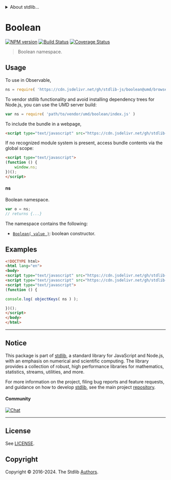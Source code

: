 <!--

@license Apache-2.0

Copyright (c) 2022 The Stdlib Authors.

Licensed under the Apache License, Version 2.0 (the "License");
you may not use this file except in compliance with the License.
You may obtain a copy of the License at

   http://www.apache.org/licenses/LICENSE-2.0

Unless required by applicable law or agreed to in writing, software
distributed under the License is distributed on an "AS IS" BASIS,
WITHOUT WARRANTIES OR CONDITIONS OF ANY KIND, either express or implied.
See the License for the specific language governing permissions and
limitations under the License.

-->


<details>
  <summary>
    About stdlib...
  </summary>
  <p>We believe in a future in which the web is a preferred environment for numerical computation. To help realize this future, we've built stdlib. stdlib is a standard library, with an emphasis on numerical and scientific computation, written in JavaScript (and C) for execution in browsers and in Node.js.</p>
  <p>The library is fully decomposable, being architected in such a way that you can swap out and mix and match APIs and functionality to cater to your exact preferences and use cases.</p>
  <p>When you use stdlib, you can be absolutely certain that you are using the most thorough, rigorous, well-written, studied, documented, tested, measured, and high-quality code out there.</p>
  <p>To join us in bringing numerical computing to the web, get started by checking us out on <a href="https://github.com/stdlib-js/stdlib">GitHub</a>, and please consider <a href="https://opencollective.com/stdlib">financially supporting stdlib</a>. We greatly appreciate your continued support!</p>
</details>

# Boolean

[![NPM version][npm-image]][npm-url] [![Build Status][test-image]][test-url] [![Coverage Status][coverage-image]][coverage-url] <!-- [![dependencies][dependencies-image]][dependencies-url] -->

> Boolean namespace.



<section class="usage">

## Usage

To use in Observable,

```javascript
ns = require( 'https://cdn.jsdelivr.net/gh/stdlib-js/boolean@umd/browser.js' )
```

To vendor stdlib functionality and avoid installing dependency trees for Node.js, you can use the UMD server build:

```javascript
var ns = require( 'path/to/vendor/umd/boolean/index.js' )
```

To include the bundle in a webpage,

```html
<script type="text/javascript" src="https://cdn.jsdelivr.net/gh/stdlib-js/boolean@umd/browser.js"></script>
```

If no recognized module system is present, access bundle contents via the global scope:

```html
<script type="text/javascript">
(function () {
    window.ns;
})();
</script>
```

#### ns

Boolean namespace.

```javascript
var o = ns;
// returns {...}
```

The namespace contains the following:

<!-- <toc pattern="*"> -->

<div class="namespace-toc">

-   <span class="signature">[`Boolean( value )`][@stdlib/boolean/ctor]</span><span class="delimiter">: </span><span class="description">boolean constructor.</span>

</div>

<!-- </toc> -->

</section>

<!-- /.usage -->

<section class="examples">

## Examples

<!-- TODO: better examples -->

<!-- eslint no-undef: "error" -->

```html
<!DOCTYPE html>
<html lang="en">
<body>
<script type="text/javascript" src="https://cdn.jsdelivr.net/gh/stdlib-js/utils/keys@umd/browser.js"></script>
<script type="text/javascript" src="https://cdn.jsdelivr.net/gh/stdlib-js/boolean@umd/browser.js"></script>
<script type="text/javascript">
(function () {

console.log( objectKeys( ns ) );

})();
</script>
</body>
</html>
```

</section>

<!-- /.examples -->

<!-- Section for related `stdlib` packages. Do not manually edit this section, as it is automatically populated. -->

<section class="related">

</section>

<!-- /.related -->

<!-- Section for all links. Make sure to keep an empty line after the `section` element and another before the `/section` close. -->


<section class="main-repo" >

* * *

## Notice

This package is part of [stdlib][stdlib], a standard library for JavaScript and Node.js, with an emphasis on numerical and scientific computing. The library provides a collection of robust, high performance libraries for mathematics, statistics, streams, utilities, and more.

For more information on the project, filing bug reports and feature requests, and guidance on how to develop [stdlib][stdlib], see the main project [repository][stdlib].

#### Community

[![Chat][chat-image]][chat-url]

---

## License

See [LICENSE][stdlib-license].


## Copyright

Copyright &copy; 2016-2024. The Stdlib [Authors][stdlib-authors].

</section>

<!-- /.stdlib -->

<!-- Section for all links. Make sure to keep an empty line after the `section` element and another before the `/section` close. -->

<section class="links">

[npm-image]: http://img.shields.io/npm/v/@stdlib/boolean.svg
[npm-url]: https://npmjs.org/package/@stdlib/boolean

[test-image]: https://github.com/stdlib-js/boolean/actions/workflows/test.yml/badge.svg?branch=v0.2.0
[test-url]: https://github.com/stdlib-js/boolean/actions/workflows/test.yml?query=branch:v0.2.0

[coverage-image]: https://img.shields.io/codecov/c/github/stdlib-js/boolean/main.svg
[coverage-url]: https://codecov.io/github/stdlib-js/boolean?branch=main

<!--

[dependencies-image]: https://img.shields.io/david/stdlib-js/boolean.svg
[dependencies-url]: https://david-dm.org/stdlib-js/boolean/main

-->

[chat-image]: https://img.shields.io/gitter/room/stdlib-js/stdlib.svg
[chat-url]: https://app.gitter.im/#/room/#stdlib-js_stdlib:gitter.im

[stdlib]: https://github.com/stdlib-js/stdlib

[stdlib-authors]: https://github.com/stdlib-js/stdlib/graphs/contributors

[umd]: https://github.com/umdjs/umd
[es-module]: https://developer.mozilla.org/en-US/docs/Web/JavaScript/Guide/Modules

[deno-url]: https://github.com/stdlib-js/boolean/tree/deno
[deno-readme]: https://github.com/stdlib-js/boolean/blob/deno/README.md
[umd-url]: https://github.com/stdlib-js/boolean/tree/umd
[umd-readme]: https://github.com/stdlib-js/boolean/blob/umd/README.md
[esm-url]: https://github.com/stdlib-js/boolean/tree/esm
[esm-readme]: https://github.com/stdlib-js/boolean/blob/esm/README.md
[branches-url]: https://github.com/stdlib-js/boolean/blob/main/branches.md

[stdlib-license]: https://raw.githubusercontent.com/stdlib-js/boolean/main/LICENSE

<!-- <toc-links> -->

[@stdlib/boolean/ctor]: https://github.com/stdlib-js/boolean/tree/main/ctor

<!-- </toc-links> -->

</section>

<!-- /.links -->

